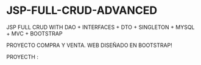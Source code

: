 # JSP-FULL-CRUD-ADVANCED
JSP  FULL CRUD WITH DAO + INTERFACES + DTO + SINGLETON + MYSQL + MVC + BOOTSTRAP

PROYECTO COMPRA Y VENTA. WEB DISEÑADO EN BOOTSTRAP!


PROYECTH :


